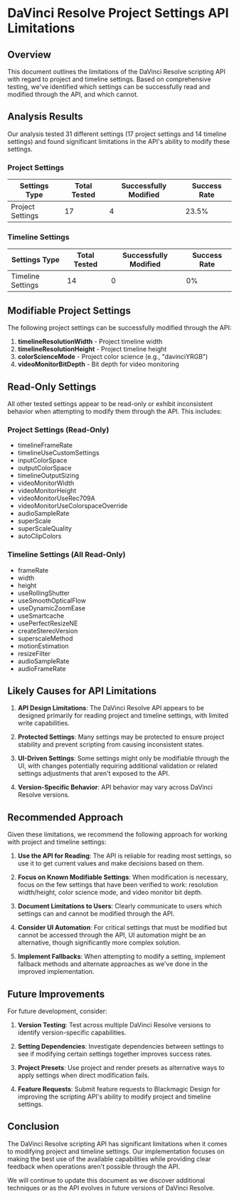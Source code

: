 # DaVinci Resolve Project Settings API Limitations

## Overview

This document outlines the limitations of the DaVinci Resolve scripting API with regard to project and timeline settings. Based on comprehensive testing, we've identified which settings can be successfully read and modified through the API, and which cannot.

## Analysis Results

Our analysis tested 31 different settings (17 project settings and 14 timeline settings) and found significant limitations in the API's ability to modify these settings.

### Project Settings

| Settings Type | Total Tested | Successfully Modified | Success Rate |
|---------------|--------------|----------------------|-------------|
| Project Settings | 17 | 4 | 23.5% |

### Timeline Settings

| Settings Type | Total Tested | Successfully Modified | Success Rate |
|---------------|--------------|----------------------|-------------|
| Timeline Settings | 14 | 0 | 0% |

## Modifiable Project Settings

The following project settings can be successfully modified through the API:

1. **timelineResolutionWidth** - Project timeline width
2. **timelineResolutionHeight** - Project timeline height
3. **colorScienceMode** - Project color science (e.g., "davinciYRGB")
4. **videoMonitorBitDepth** - Bit depth for video monitoring

## Read-Only Settings

All other tested settings appear to be read-only or exhibit inconsistent behavior when attempting to modify them through the API. This includes:

### Project Settings (Read-Only)

- timelineFrameRate
- timelineUseCustomSettings
- inputColorSpace
- outputColorSpace
- timelineOutputSizing
- videoMonitorWidth
- videoMonitorHeight
- videoMonitorUseRec709A
- videoMonitorUseColorspaceOverride
- audioSampleRate
- superScale
- superScaleQuality
- autoClipColors

### Timeline Settings (All Read-Only)

- frameRate
- width
- height
- useRollingShutter
- useSmoothOpticalFlow
- useDynamicZoomEase
- useSmartcache
- usePerfectResizeNE
- createStereoVersion
- superscaleMethod
- motionEstimation
- resizeFilter
- audioSampleRate
- audioFrameRate

## Likely Causes for API Limitations

1. **API Design Limitations**: The DaVinci Resolve API appears to be designed primarily for reading project and timeline settings, with limited write capabilities.

2. **Protected Settings**: Many settings may be protected to ensure project stability and prevent scripting from causing inconsistent states.

3. **UI-Driven Settings**: Some settings might only be modifiable through the UI, with changes potentially requiring additional validation or related settings adjustments that aren't exposed to the API.

4. **Version-Specific Behavior**: API behavior may vary across DaVinci Resolve versions.

## Recommended Approach

Given these limitations, we recommend the following approach for working with project and timeline settings:

1. **Use the API for Reading**: The API is reliable for reading most settings, so use it to get current values and make decisions based on them.

2. **Focus on Known Modifiable Settings**: When modification is necessary, focus on the few settings that have been verified to work: resolution width/height, color science mode, and video monitor bit depth.

3. **Document Limitations to Users**: Clearly communicate to users which settings can and cannot be modified through the API.

4. **Consider UI Automation**: For critical settings that must be modified but cannot be accessed through the API, UI automation might be an alternative, though significantly more complex solution.

5. **Implement Fallbacks**: When attempting to modify a setting, implement fallback methods and alternate approaches as we've done in the improved implementation.

## Future Improvements

For future development, consider:

1. **Version Testing**: Test across multiple DaVinci Resolve versions to identify version-specific capabilities.

2. **Setting Dependencies**: Investigate dependencies between settings to see if modifying certain settings together improves success rates.

3. **Project Presets**: Use project and render presets as alternative ways to apply settings when direct modification fails.

4. **Feature Requests**: Submit feature requests to Blackmagic Design for improving the scripting API's ability to modify project and timeline settings.

## Conclusion

The DaVinci Resolve scripting API has significant limitations when it comes to modifying project and timeline settings. Our implementation focuses on making the best use of the available capabilities while providing clear feedback when operations aren't possible through the API.

We will continue to update this document as we discover additional techniques or as the API evolves in future versions of DaVinci Resolve. 